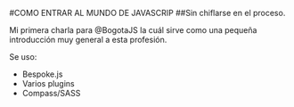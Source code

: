 #COMO ENTRAR AL MUNDO DE JAVASCRIP
##Sin chiflarse en el proceso.

Mi primera charla para @BogotaJS la cuál sirve como una pequeña introducción muy general a esta profesión.

Se uso:

+ Bespoke.js
+ Varios plugins
+ Compass/SASS
